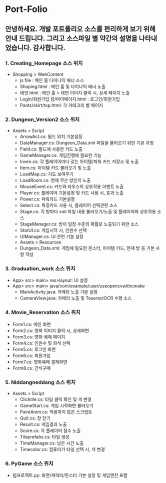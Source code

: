 # Port-Folio
## 안녕하세요. 개발 포트폴리오 소스를 편리하게 보기 위해 안내 드립니다. 그리고 소스파일 별 약간의 설명을 나타내었습니다. 감사합니다.
### 1. Creating_Homepage 소스 위치
  + Shopping > WebContent
    + js file : 메인 홈 다이나믹 배너 소스
    + Shoping.html : 메인 홈 및 다이나믹 배너 노출
    + 태연.html : 메인 홈 > 태연 이미지 클릭 시, 상세 페이지 노출
    + Login/회원가입 창/마이페이지.html : 로그인/회원가입
    + Pants/skirt/top.html: 각 카테고리 별 페이지
    
### 2. Dungeon_Version2 소스 위치
  + Assets > Script
    + ArrowAct.cs: 필드 위치 기본설정
    + DataManager.cs: Dungeon_Data.xml 파일을 불러오기 위한 기본 과정
    + Field.cs: 필드에 사용한 카드 노출
    + GameManager.cs: 게임진행에 필요한 기능
    + Inven.cs: 각 플레이어마다 갖는 아이템/파워 카드 저장소 및 노출
    + Item.cs: 아이템 카드 불러오기 및 노출
    + LoadMap.cs: 지도 보여주기
    + LoadRoom.cs: 현재 무슨 방인지 노출
    + MouseEvent.cs: 카드와 마우스의 상호작용 이벤트 노출
    + Player.cs: 플레이어 기본설정 및 카드 사용 시, 효과 노출
    + Power.cs: 파워카드 기본설정
    + Select.cs: 특정카드 사용 시, 플레이어 선택관련 소스
    + Stage.cs: 각 방마다 xml 파일 내용 불러오기/노출 및 플레이어와 상호작용 소스
    + StageManager.cs: 방이 일정 수준의 확률로 노출되기 위한 소스
    + StarUI.cs: 게임시작 시, 인원수 선택
    + UIManager.cs: UI 관련 기본 설정
    + Assets > Resources
    + Dungeon_Data.xml: 게임에 필요한 몬스터, 아이템 카드, 현재 방 등 기본 사항 작성
    
### 3. Graduation_work 소스 위치
  + App> src> main> res>layout: UI 설정
  + App> src> main> java/com/example/user/useopencvwithcmake
    + MainActivity.java: 카메라 노출 기본 설정
    + CameraView.java: 카메라 노출 및 TeseractOCR 수행 소스
    
### 4. Movie_Reservation 소스 위치
  + Form1.cs: 메인 화면
  + Form2.cs: 영화 이미지 클릭 시, 상세화면
  + Form3.cs: 영화 예매 페이지
  + Form4.cs: 인원수 및 좌석 선택
  + Form5.cs: 로그인 화면
  + Form6.cs: 회원가입
  + Form7.cs: 영화예매 결제화면
  + Form8.cs: 간식구매

### 5. Niddangneddang 소스 위치
  + Assets > Script
    + Clicktile.cs: 타일 클릭 확인 및 색 변경
    + GameStart.cs: 게임 시작화면 불러오기
    + PaintAnim.cs: 적용하지 않은 스크립트
    + Quit.cs: 창 닫기
    + Result.cs: 게임결과 노출
    + Score.cs: 각 플레이어 점수 노출
    + Tileprefabs.cs: 타일 생성
    + TimeManager.cs: 남은 시간 노출
    + Timecolor.cs: 컴퓨터가 타일 선택 시, 색 변경

### 6. PyGame 소스 위치
  + 텀프로젝트.py: 화면/캐릭터/몬스터 기본 설정 및 게임엔진 포함
